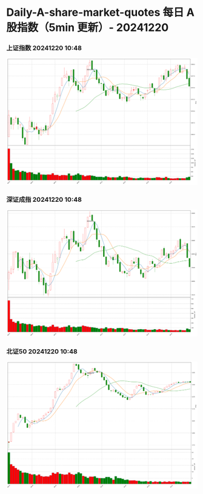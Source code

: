 
# Daily-A-share-market-quotes 每日 A 股指数（5min 更新）- 20241220

### 上证指数 20241220 10:48
![](./fig/2024/12/20241220-sh000001.png)

### 深证成指 20241220 10:48
![](./fig/2024/12/20241220-sz399001.png)

### 北证50 20241220 10:48
![](./fig/2024/12/20241220-bj899050.png)
